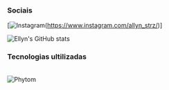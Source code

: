 ### Sociais

[![Instagram](https://img.shields.io/badge/Instagram-E4405F?style=for-the-badge&logo=instagram&logoColor=white)(https://www.instagram.com/allyn_strz/)]

 
![Ellyn's GitHub stats](https://github-readme-stats.vercel.app/api?username=Ellyn&show_icons=true&theme=dracula)

### Tecnologias ultilizadas

<div style="display: inline_block"><br/>
    <img aling="center" alt="Phytom" src="https://img.shields.io/badge/Python-3776AB?style=for-the-badge&logo=python&logoColor=white" />
   
</div>
